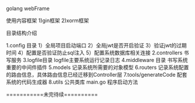 golang webFrame

使用内容框架
1)gin框架
2)xorm框架

目录结构介绍

1.config 目录
		1）全局项目启动端口
		2）全局jwt是否开启验证
		3）验证jwt的过期时间
		4）配置是否验证防止sql注入
		5）配置系统数据库相关连接
2.controllers
	书写服务
3.logfile目录
	logfile主要系统运行记录日志
4.middleware 目录
	书写系统重要的中间件插件
5.models
	记录系统所需要的对象模型
6.routers
	记录系统配置的路由信息，具体路由信息已经迁移到Controller层
7.tools/generateCode
	配套系统的代码生成器
8.utils
	公共类库
main.go
程序启动方法

===========未完待续==========



